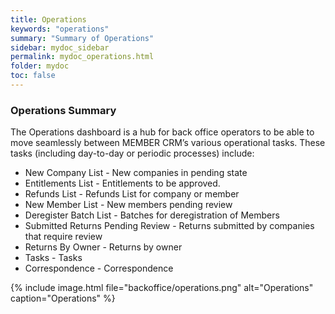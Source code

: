 ```yaml
---
title: Operations
keywords: "operations"
summary: "Summary of Operations"
sidebar: mydoc_sidebar
permalink: mydoc_operations.html
folder: mydoc
toc: false
---
```


### Operations Summary

The Operations dashboard is a hub for back office operators to be able to move seamlessly between MEMBER CRM’s various operational tasks. These tasks (including day-to-day or periodic processes) include:

 - New Company List - New companies in pending state 
 - Entitlements List - Entitlements to be approved. 
 - Refunds List - Refunds List for company or member 
 - New Member List - New members pending review 
 - Deregister Batch List - Batches for deregistration of Members 
 - Submitted Returns Pending Review - Returns submitted by companies that require review 
 - Returns By Owner - Returns by owner 
 - Tasks - Tasks 
 - Correspondence - Correspondence

{% include image.html file="backoffice/operations.png" alt="Operations" caption="Operations" %}
